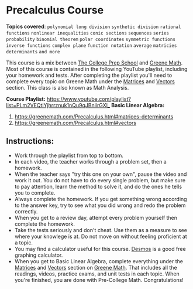 # Precalculus Course

**Topics covered**:
`polynomial long division`
`synthetic division`
`rational functions`
`nonlinear inequalities`
`conic sections`
`sequences`
`series`
`probability`
`binomial theorem`
`polar coordinates`
`symmetric functions`
`inverse functions`
`complex plane`
`function notation`
`average`
`matricies`
`determinants`
`and more`

This course is a mix between [The College Prep School](https://www.youtube.com/@thecollegeprepschool4486) and [Greene Math](https://greenemath.com/). Most of this course is contained in the following YouTube playlist, including your homework and tests. After completing the playlist you'll need to complete every topic on Greene Math under the [Matrices](https://greenemath.com/Precalculus.html#matrices-determinants) and [Vectors](https://greenemath.com/Precalculus.html#vectors) section. This class is also known as Math Analysis.

**Course Playlist:** <https://www.youtube.com/playlist?list=PLm2VEQtiYjhrrznuk1nQu9qJBniirGXl_>
**Basic Linear Algebra:**
1. <https://greenemath.com/Precalculus.html#matrices-determinants>
2. <https://greenemath.com/Precalculus.html#vectors>

## Instructions:

- Work through the playlist from top to bottom.
- In each video, the teacher works through a problem set, then a homework.
- When the teacher says "try this one on your own", pause the video and work it out. You do not have to do every single problem, but make sure to pay attention, learn the method to solve it, and do the ones he tells you to complete.
- Always complete the homework. If you get something wrong according to the answer key, try to see what you did wrong and redo the problem correctly.
- When you get to a review day, attempt every problem yourself then complete the homework.
- Take the tests seriously and don't cheat. Use them as a measure to see where your knowlege is at. Do not move on without feeling proficient at a topic.
- You may find a calculator useful for this course. [Desmos](https://www.desmos.com/calculator) is a good free graphing calculator.
- When you get to Basic Linear Algebra, complete everything under the [Matrices](https://greenemath.com/Precalculus.html#matrices-determinants) and [Vectors](https://greenemath.com/Precalculus.html#vectors) section on [Greene Math](https://greenemath.com/). That includes all the readings, videos, practice exams, and unit tests in each topic. When you're finished, you are done with Pre-College Math. Congratulations!
